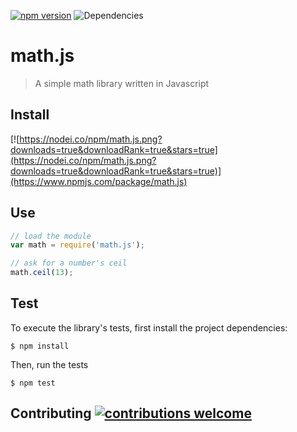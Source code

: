 [![npm version](https://badge.fury.io/js/math.js.svg)](https://badge.fury.io/js/math.js)  ![Dependencies](https://david-dm.org/toubou91/math.js.svg)

# math.js
> A simple math library written in Javascript

## Install
[![https://nodei.co/npm/math.js.png?downloads=true&downloadRank=true&stars=true](https://nodei.co/npm/math.js.png?downloads=true&downloadRank=true&stars=true)](https://www.npmjs.com/package/math.js)

## Use
```javascript
// load the module
var math = require('math.js');

// ask for a number's ceil
math.ceil(13);
```

## Test
To execute the library's tests, first install the project dependencies:

```
$ npm install
```

Then, run the tests
```
$ npm test
```

## Contributing [![contributions welcome](https://img.shields.io/badge/contributions-welcome-brightgreen.svg?style=flat)](https://github.com/dwyl/esta/issues)
